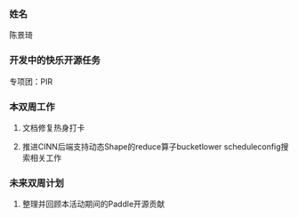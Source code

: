 ### 姓名

陈景琦

### 开发中的快乐开源任务

专项团：PIR

### 本双周工作

1. 文档修复热身打卡

2. 推进CINN后端支持动态Shape的reduce算子bucketlower scheduleconfig搜索相关工作

### 未来双周计划

1. 整理并回顾本活动期间的Paddle开源贡献
